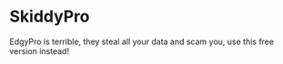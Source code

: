# SkiddyPro
EdgyPro is terrible, they steal all your data and scam you, use this free version instead!
